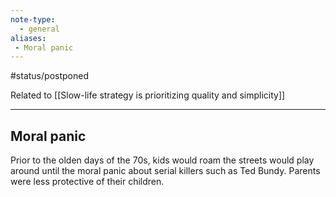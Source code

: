 ```yaml
---
note-type:
  - general
aliases: 
 - Moral panic
---
```


#status/postponed 

Related to [[Slow-life strategy is prioritizing quality and simplicity]]

---

## Moral panic

Prior to the olden days of the 70s, kids would roam the streets would play around until the moral panic about serial killers such as Ted Bundy. Parents were less protective of their children.


